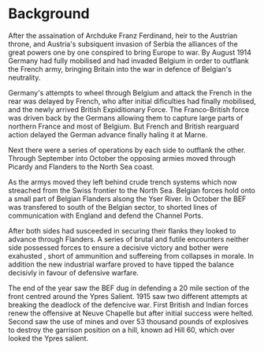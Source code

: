 # Background 
 
After the assaination of Archduke Franz Ferdinand, heir to the Austrian throne, and Austria's subsiquent invasion of Serbia the alliances of the great powers one by one conspired to bring Europe to war. By August 1914 Germany had fully mobilised and had invaded Belgium in order to outflank the French army, bringing Britain into the war in defence of Belgian's neutrality.

Germany's attempts to wheel through Belgium and attack the French in the rear was delayed by French, who after initial dificulties had finally mobilised, and the newly arrived British Expiditionary Force.  The Franco-British force was driven back by the Germans allowing them to capture large parts of northern France and most of Belgium. But French and British rearguard action delayed the German advance finally haling it at Marne. 

Next there were a series of operations by each side to outflank the other. Through September into October the opposing armies moved through Picardy and Flanders to the North Sea coast. 

As the armys moved they left behind crude trench systems which now streached from the Swiss frontier to the North Sea. Belgian forces hold onto a small part of Belgian Flanders alsong the Yser River. In October the BEF was transfered to south of the Belgian sector, to shorted lines of communication with England and defend the Channel Ports. 

After both sides had susceeded in securing their flanks they looked to advance through Flanders. A series of brutal and futile encounters neither side possessed forces to ensure a decisive victory and bother were exahusted , short of ammunition and suffereing from collapses in morale. In addition the new industrial warfare proved to have tipped the balance decisivly in favour of defensive warfare. 

The end of the year saw the BEF dug in defending a 20 mile section of the front centred around the Ypres Salient. 1915 saw two different attempts at breaking the deadlock of the defencive war. First British and Indian forces renew the offensive at Neuve Chapelle but after initial success were helted. Second saw the use of mines and over 53 thousand pounds of explosives to destroy the garrison position on a hill, known ad Hill 60, which over looked the Ypres salient. 